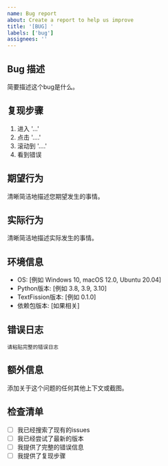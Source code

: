 ```yaml
---
name: Bug report
about: Create a report to help us improve
title: '[BUG] '
labels: ['bug']
assignees: ''
---
```


## Bug 描述
简要描述这个bug是什么。

## 复现步骤
1. 进入 '...'
2. 点击 '....'
3. 滚动到 '....'
4. 看到错误

## 期望行为
清晰简洁地描述您期望发生的事情。

## 实际行为
清晰简洁地描述实际发生的事情。

## 环境信息
- OS: [例如 Windows 10, macOS 12.0, Ubuntu 20.04]
- Python版本: [例如 3.8, 3.9, 3.10]
- TextFission版本: [例如 0.1.0]
- 依赖包版本: [如果相关]

## 错误日志
```
请粘贴完整的错误日志
```

## 额外信息
添加关于这个问题的任何其他上下文或截图。

## 检查清单
- [ ] 我已经搜索了现有的issues
- [ ] 我已经尝试了最新的版本
- [ ] 我提供了完整的错误信息
- [ ] 我提供了复现步骤 